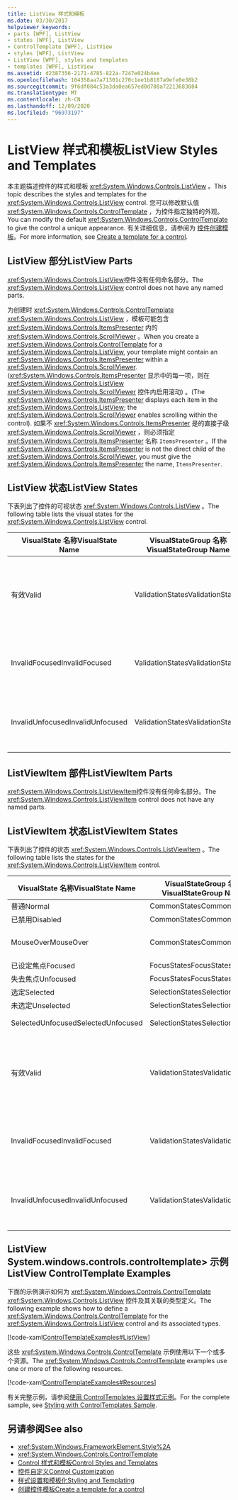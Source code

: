 ```yaml
---
title: ListView 样式和模板
ms.date: 03/30/2017
helpviewer_keywords:
- parts [WPF], ListView
- states [WPF], ListView
- ControlTemplate [WPF], ListView
- styles [WPF], ListView
- ListView [WPF], styles and templates
- templates [WPF], ListView
ms.assetid: d2387356-2171-4785-822a-7247e024b4ee
ms.openlocfilehash: 104358aa7a71301c270c1ee1b8187a9efe0e38b2
ms.sourcegitcommit: 9f6df084c53a3da0ea657ed0d708a72213683084
ms.translationtype: MT
ms.contentlocale: zh-CN
ms.lasthandoff: 12/09/2020
ms.locfileid: "96973197"
---
```

# <a name="listview-styles-and-templates"></a><span data-ttu-id="9439e-102">ListView 样式和模板</span><span class="sxs-lookup"><span data-stu-id="9439e-102">ListView Styles and Templates</span></span>
<span data-ttu-id="9439e-103">本主题描述控件的样式和模板 <xref:System.Windows.Controls.ListView> 。</span><span class="sxs-lookup"><span data-stu-id="9439e-103">This topic describes the styles and templates for the <xref:System.Windows.Controls.ListView> control.</span></span> <span data-ttu-id="9439e-104">您可以修改默认值 <xref:System.Windows.Controls.ControlTemplate> ，为控件指定独特的外观。</span><span class="sxs-lookup"><span data-stu-id="9439e-104">You can modify the default <xref:System.Windows.Controls.ControlTemplate> to give the control a unique appearance.</span></span> <span data-ttu-id="9439e-105">有关详细信息，请参阅为 [控件创建模板](/dotnet/desktop-wpf/themes/how-to-create-apply-template)。</span><span class="sxs-lookup"><span data-stu-id="9439e-105">For more information, see [Create a template for a control](/dotnet/desktop-wpf/themes/how-to-create-apply-template).</span></span>  
  
## <a name="listview-parts"></a><span data-ttu-id="9439e-106">ListView 部分</span><span class="sxs-lookup"><span data-stu-id="9439e-106">ListView Parts</span></span>  
 <span data-ttu-id="9439e-107"><xref:System.Windows.Controls.ListView>控件没有任何命名部分。</span><span class="sxs-lookup"><span data-stu-id="9439e-107">The <xref:System.Windows.Controls.ListView> control does not have any named parts.</span></span>  
  
 <span data-ttu-id="9439e-108">为创建时 <xref:System.Windows.Controls.ControlTemplate> <xref:System.Windows.Controls.ListView> ，模板可能包含 <xref:System.Windows.Controls.ItemsPresenter> 内的 <xref:System.Windows.Controls.ScrollViewer> 。</span><span class="sxs-lookup"><span data-stu-id="9439e-108">When you create a <xref:System.Windows.Controls.ControlTemplate> for a <xref:System.Windows.Controls.ListView>, your template might contain an <xref:System.Windows.Controls.ItemsPresenter> within a <xref:System.Windows.Controls.ScrollViewer>.</span></span> <span data-ttu-id="9439e-109"> (<xref:System.Windows.Controls.ItemsPresenter> 显示中的每一项，则在 <xref:System.Windows.Controls.ListView> <xref:System.Windows.Controls.ScrollViewer> 控件内启用滚动) 。</span><span class="sxs-lookup"><span data-stu-id="9439e-109">(The <xref:System.Windows.Controls.ItemsPresenter> displays each item in the <xref:System.Windows.Controls.ListView>; the <xref:System.Windows.Controls.ScrollViewer> enables scrolling within the control).</span></span>  <span data-ttu-id="9439e-110">如果不 <xref:System.Windows.Controls.ItemsPresenter> 是的直接子级 <xref:System.Windows.Controls.ScrollViewer> ，则必须指定 <xref:System.Windows.Controls.ItemsPresenter> 名称 `ItemsPresenter` 。</span><span class="sxs-lookup"><span data-stu-id="9439e-110">If the <xref:System.Windows.Controls.ItemsPresenter> is not the direct child of the <xref:System.Windows.Controls.ScrollViewer>, you must give the <xref:System.Windows.Controls.ItemsPresenter> the name, `ItemsPresenter`.</span></span>  
  
## <a name="listview-states"></a><span data-ttu-id="9439e-111">ListView 状态</span><span class="sxs-lookup"><span data-stu-id="9439e-111">ListView States</span></span>  
 <span data-ttu-id="9439e-112">下表列出了控件的可视状态 <xref:System.Windows.Controls.ListView> 。</span><span class="sxs-lookup"><span data-stu-id="9439e-112">The following table lists the visual states for the <xref:System.Windows.Controls.ListView> control.</span></span>  
  
|<span data-ttu-id="9439e-113">VisualState 名称</span><span class="sxs-lookup"><span data-stu-id="9439e-113">VisualState Name</span></span>|<span data-ttu-id="9439e-114">VisualStateGroup 名称</span><span class="sxs-lookup"><span data-stu-id="9439e-114">VisualStateGroup Name</span></span>|<span data-ttu-id="9439e-115">描述</span><span class="sxs-lookup"><span data-stu-id="9439e-115">Description</span></span>|  
|-|-|-|  
|<span data-ttu-id="9439e-116">有效</span><span class="sxs-lookup"><span data-stu-id="9439e-116">Valid</span></span>|<span data-ttu-id="9439e-117">ValidationStates</span><span class="sxs-lookup"><span data-stu-id="9439e-117">ValidationStates</span></span>|<span data-ttu-id="9439e-118">控件使用 <xref:System.Windows.Controls.Validation> 类， <xref:System.Windows.Controls.Validation.HasError%2A?displayProperty=nameWithType> 附加属性为 `false` 。</span><span class="sxs-lookup"><span data-stu-id="9439e-118">The control uses the <xref:System.Windows.Controls.Validation> class and the <xref:System.Windows.Controls.Validation.HasError%2A?displayProperty=nameWithType> attached property is `false`.</span></span>|  
|<span data-ttu-id="9439e-119">InvalidFocused</span><span class="sxs-lookup"><span data-stu-id="9439e-119">InvalidFocused</span></span>|<span data-ttu-id="9439e-120">ValidationStates</span><span class="sxs-lookup"><span data-stu-id="9439e-120">ValidationStates</span></span>|<span data-ttu-id="9439e-121"><xref:System.Windows.Controls.Validation.HasError%2A?displayProperty=nameWithType>附加属性是 `true` 控件具有焦点。</span><span class="sxs-lookup"><span data-stu-id="9439e-121">The <xref:System.Windows.Controls.Validation.HasError%2A?displayProperty=nameWithType> attached property is `true` has the control has focus.</span></span>|  
|<span data-ttu-id="9439e-122">InvalidUnfocused</span><span class="sxs-lookup"><span data-stu-id="9439e-122">InvalidUnfocused</span></span>|<span data-ttu-id="9439e-123">ValidationStates</span><span class="sxs-lookup"><span data-stu-id="9439e-123">ValidationStates</span></span>|<span data-ttu-id="9439e-124"><xref:System.Windows.Controls.Validation.HasError%2A?displayProperty=nameWithType>附加属性是 `true` 控件没有焦点。</span><span class="sxs-lookup"><span data-stu-id="9439e-124">The <xref:System.Windows.Controls.Validation.HasError%2A?displayProperty=nameWithType> attached property is `true` has the control does not have focus.</span></span>|  
  
## <a name="listviewitem-parts"></a><span data-ttu-id="9439e-125">ListViewItem 部件</span><span class="sxs-lookup"><span data-stu-id="9439e-125">ListViewItem Parts</span></span>  
 <span data-ttu-id="9439e-126"><xref:System.Windows.Controls.ListViewItem>控件没有任何命名部分。</span><span class="sxs-lookup"><span data-stu-id="9439e-126">The <xref:System.Windows.Controls.ListViewItem> control does not have any named parts.</span></span>  
  
## <a name="listviewitem-states"></a><span data-ttu-id="9439e-127">ListViewItem 状态</span><span class="sxs-lookup"><span data-stu-id="9439e-127">ListViewItem States</span></span>  
 <span data-ttu-id="9439e-128">下表列出了控件的状态 <xref:System.Windows.Controls.ListViewItem> 。</span><span class="sxs-lookup"><span data-stu-id="9439e-128">The following table lists the states for the <xref:System.Windows.Controls.ListViewItem> control.</span></span>  
  
|<span data-ttu-id="9439e-129">VisualState 名称</span><span class="sxs-lookup"><span data-stu-id="9439e-129">VisualState Name</span></span>|<span data-ttu-id="9439e-130">VisualStateGroup 名称</span><span class="sxs-lookup"><span data-stu-id="9439e-130">VisualStateGroup Name</span></span>|<span data-ttu-id="9439e-131">描述</span><span class="sxs-lookup"><span data-stu-id="9439e-131">Description</span></span>|  
|-|-|-|  
|<span data-ttu-id="9439e-132">普通</span><span class="sxs-lookup"><span data-stu-id="9439e-132">Normal</span></span>|<span data-ttu-id="9439e-133">CommonStates</span><span class="sxs-lookup"><span data-stu-id="9439e-133">CommonStates</span></span>|<span data-ttu-id="9439e-134">默认状态。</span><span class="sxs-lookup"><span data-stu-id="9439e-134">The default state.</span></span>|  
|<span data-ttu-id="9439e-135">已禁用</span><span class="sxs-lookup"><span data-stu-id="9439e-135">Disabled</span></span>|<span data-ttu-id="9439e-136">CommonStates</span><span class="sxs-lookup"><span data-stu-id="9439e-136">CommonStates</span></span>|<span data-ttu-id="9439e-137">已禁用控件。</span><span class="sxs-lookup"><span data-stu-id="9439e-137">The control is disabled.</span></span>|  
|<span data-ttu-id="9439e-138">MouseOver</span><span class="sxs-lookup"><span data-stu-id="9439e-138">MouseOver</span></span>|<span data-ttu-id="9439e-139">CommonStates</span><span class="sxs-lookup"><span data-stu-id="9439e-139">CommonStates</span></span>|<span data-ttu-id="9439e-140">鼠标指针位于 <xref:System.Windows.Controls.ComboBox> 控件上方。</span><span class="sxs-lookup"><span data-stu-id="9439e-140">The mouse pointer is over the <xref:System.Windows.Controls.ComboBox> control.</span></span>|  
|<span data-ttu-id="9439e-141">已设定焦点</span><span class="sxs-lookup"><span data-stu-id="9439e-141">Focused</span></span>|<span data-ttu-id="9439e-142">FocusStates</span><span class="sxs-lookup"><span data-stu-id="9439e-142">FocusStates</span></span>|<span data-ttu-id="9439e-143">控件有焦点。</span><span class="sxs-lookup"><span data-stu-id="9439e-143">The control has focus.</span></span>|  
|<span data-ttu-id="9439e-144">失去焦点</span><span class="sxs-lookup"><span data-stu-id="9439e-144">Unfocused</span></span>|<span data-ttu-id="9439e-145">FocusStates</span><span class="sxs-lookup"><span data-stu-id="9439e-145">FocusStates</span></span>|<span data-ttu-id="9439e-146">控件没有焦点。</span><span class="sxs-lookup"><span data-stu-id="9439e-146">The control does not have focus.</span></span>|  
|<span data-ttu-id="9439e-147">选定</span><span class="sxs-lookup"><span data-stu-id="9439e-147">Selected</span></span>|<span data-ttu-id="9439e-148">SelectionStates</span><span class="sxs-lookup"><span data-stu-id="9439e-148">SelectionStates</span></span>|<span data-ttu-id="9439e-149">当前已选定该项。</span><span class="sxs-lookup"><span data-stu-id="9439e-149">The item is currently selected.</span></span>|  
|<span data-ttu-id="9439e-150">未选定</span><span class="sxs-lookup"><span data-stu-id="9439e-150">Unselected</span></span>|<span data-ttu-id="9439e-151">SelectionStates</span><span class="sxs-lookup"><span data-stu-id="9439e-151">SelectionStates</span></span>|<span data-ttu-id="9439e-152">未选定该项。</span><span class="sxs-lookup"><span data-stu-id="9439e-152">The item is not selected.</span></span>|  
|<span data-ttu-id="9439e-153">SelectedUnfocused</span><span class="sxs-lookup"><span data-stu-id="9439e-153">SelectedUnfocused</span></span>|<span data-ttu-id="9439e-154">SelectionStates</span><span class="sxs-lookup"><span data-stu-id="9439e-154">SelectionStates</span></span>|<span data-ttu-id="9439e-155">该项已选定，但没有焦点。</span><span class="sxs-lookup"><span data-stu-id="9439e-155">The item is selected, but does not have focus.</span></span>|  
|<span data-ttu-id="9439e-156">有效</span><span class="sxs-lookup"><span data-stu-id="9439e-156">Valid</span></span>|<span data-ttu-id="9439e-157">ValidationStates</span><span class="sxs-lookup"><span data-stu-id="9439e-157">ValidationStates</span></span>|<span data-ttu-id="9439e-158">控件使用 <xref:System.Windows.Controls.Validation> 类， <xref:System.Windows.Controls.Validation.HasError%2A?displayProperty=nameWithType> 附加属性为 `false` 。</span><span class="sxs-lookup"><span data-stu-id="9439e-158">The control uses the <xref:System.Windows.Controls.Validation> class and the <xref:System.Windows.Controls.Validation.HasError%2A?displayProperty=nameWithType> attached property is `false`.</span></span>|  
|<span data-ttu-id="9439e-159">InvalidFocused</span><span class="sxs-lookup"><span data-stu-id="9439e-159">InvalidFocused</span></span>|<span data-ttu-id="9439e-160">ValidationStates</span><span class="sxs-lookup"><span data-stu-id="9439e-160">ValidationStates</span></span>|<span data-ttu-id="9439e-161"><xref:System.Windows.Controls.Validation.HasError%2A?displayProperty=nameWithType>附加属性是 `true` 控件具有焦点。</span><span class="sxs-lookup"><span data-stu-id="9439e-161">The <xref:System.Windows.Controls.Validation.HasError%2A?displayProperty=nameWithType> attached property is `true` has the control has focus.</span></span>|  
|<span data-ttu-id="9439e-162">InvalidUnfocused</span><span class="sxs-lookup"><span data-stu-id="9439e-162">InvalidUnfocused</span></span>|<span data-ttu-id="9439e-163">ValidationStates</span><span class="sxs-lookup"><span data-stu-id="9439e-163">ValidationStates</span></span>|<span data-ttu-id="9439e-164"><xref:System.Windows.Controls.Validation.HasError%2A?displayProperty=nameWithType>附加属性是 `true` 控件没有焦点。</span><span class="sxs-lookup"><span data-stu-id="9439e-164">The <xref:System.Windows.Controls.Validation.HasError%2A?displayProperty=nameWithType> attached property is `true` has the control does not have focus.</span></span>|  
  
## <a name="listview-controltemplate-examples"></a><span data-ttu-id="9439e-165">ListView System.windows.controls.controltemplate> 示例</span><span class="sxs-lookup"><span data-stu-id="9439e-165">ListView ControlTemplate Examples</span></span>  
 <span data-ttu-id="9439e-166">下面的示例演示如何为 <xref:System.Windows.Controls.ControlTemplate> <xref:System.Windows.Controls.ListView> 控件及其关联的类型定义。</span><span class="sxs-lookup"><span data-stu-id="9439e-166">The following example shows how to define a <xref:System.Windows.Controls.ControlTemplate> for the <xref:System.Windows.Controls.ListView> control and its associated types.</span></span>  
  
 [!code-xaml[ControlTemplateExamples#ListView](~/samples/snippets/csharp/VS_Snippets_Wpf/ControlTemplateExamples/CS/resources/listview.xaml#listview)]  
  
 <span data-ttu-id="9439e-167">这些 <xref:System.Windows.Controls.ControlTemplate> 示例使用以下一个或多个资源。</span><span class="sxs-lookup"><span data-stu-id="9439e-167">The <xref:System.Windows.Controls.ControlTemplate> examples use one or more of the following resources.</span></span>  
  
 [!code-xaml[ControlTemplateExamples#Resources](~/samples/snippets/csharp/VS_Snippets_Wpf/ControlTemplateExamples/CS/resources/shared.xaml#resources)]  
  
 <span data-ttu-id="9439e-168">有关完整示例，请参阅[使用 ControlTemplates 设置样式示例](https://github.com/Microsoft/WPF-Samples/tree/master/Styles%20&%20Templates/IntroToStylingAndTemplating)。</span><span class="sxs-lookup"><span data-stu-id="9439e-168">For the complete sample, see [Styling with ControlTemplates Sample](https://github.com/Microsoft/WPF-Samples/tree/master/Styles%20&%20Templates/IntroToStylingAndTemplating).</span></span>  
  
## <a name="see-also"></a><span data-ttu-id="9439e-169">另请参阅</span><span class="sxs-lookup"><span data-stu-id="9439e-169">See also</span></span>

- <xref:System.Windows.FrameworkElement.Style%2A>
- <xref:System.Windows.Controls.ControlTemplate>
- [<span data-ttu-id="9439e-170">Control 样式和模板</span><span class="sxs-lookup"><span data-stu-id="9439e-170">Control Styles and Templates</span></span>](control-styles-and-templates.md)
- [<span data-ttu-id="9439e-171">控件自定义</span><span class="sxs-lookup"><span data-stu-id="9439e-171">Control Customization</span></span>](control-customization.md)
- [<span data-ttu-id="9439e-172">样式设置和模板化</span><span class="sxs-lookup"><span data-stu-id="9439e-172">Styling and Templating</span></span>](/dotnet/desktop-wpf/fundamentals/styles-templates-overview)
- [<span data-ttu-id="9439e-173">创建控件模板</span><span class="sxs-lookup"><span data-stu-id="9439e-173">Create a template for a control</span></span>](/dotnet/desktop-wpf/themes/how-to-create-apply-template)
